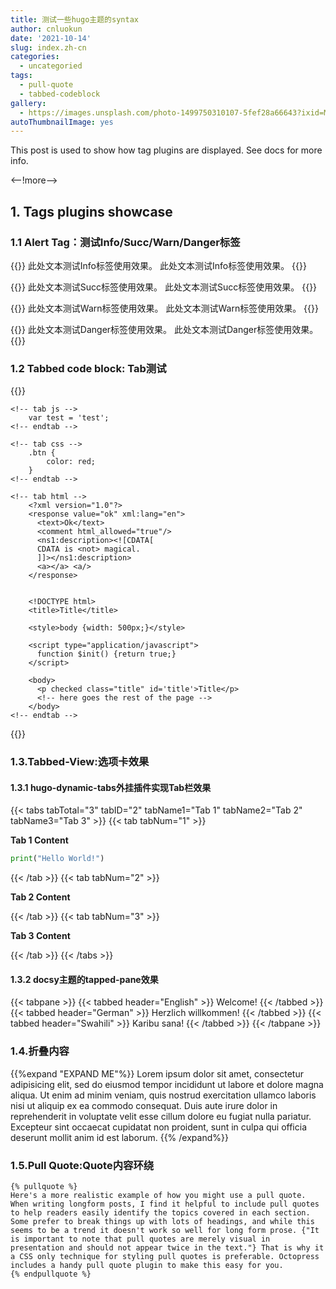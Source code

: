 ```yaml
---
title: 测试一些hugo主题的syntax
author: cnluokun
date: '2021-10-14'
slug: index.zh-cn
categories:
  - uncategoried
tags:
  - pull-quote
  - tabbed-codeblock
gallery: 
  - https://images.unsplash.com/photo-1499750310107-5fef28a66643?ixid=MnwxMjA3fDB8MHxwaG90by1wYWdlfHx8fGVufDB8fHx8&ixlib=rb-1.2.1&auto=format&fit=crop&w=1170&q=80
autoThumbnailImage: yes 
---
```

This post is used to show how tag plugins are displayed. See docs for more info.


<--!more-->

## 1. Tags plugins showcase
### 1.1 Alert Tag：测试Info/Succ/Warn/Danger标签
{{<alert info>}}
此处文本测试Info标签使用效果。
此处文本测试Info标签使用效果。
{{</alert>}}

{{<alert success>}}
此处文本测试Succ标签使用效果。
此处文本测试Succ标签使用效果。
{{</alert>}}

{{<alert warning>}}
此处文本测试Warn标签使用效果。
此处文本测试Warn标签使用效果。
{{</alert>}}

{{<alert danger>}}
此处文本测试Danger标签使用效果。
此处文本测试Danger标签使用效果。
{{</alert>}}
### 1.2 Tabbed code block: Tab测试
{{<tabbed-codeblock TabbedCodeBlock>}}

    <!-- tab js -->
        var test = 'test';
    <!-- endtab -->
    
    <!-- tab css -->
        .btn {
            color: red;
        }
    <!-- endtab -->
    
    <!-- tab html -->
        <?xml version="1.0"?>
        <response value="ok" xml:lang="en">
          <text>Ok</text>
          <comment html_allowed="true"/>
          <ns1:description><![CDATA[
          CDATA is <not> magical.
          ]]></ns1:description>
          <a></a> <a/>
        </response>
        
        
        <!DOCTYPE html>
        <title>Title</title>
        
        <style>body {width: 500px;}</style>
        
        <script type="application/javascript">
          function $init() {return true;}
        </script>
        
        <body>
          <p checked class="title" id='title'>Title</p>
          <!-- here goes the rest of the page -->
        </body> 
    <!-- endtab -->
    
{{</tabbed-codeblock>}}

### 1.3.Tabbed-View:选项卡效果
#### 1.3.1 hugo-dynamic-tabs外挂插件实现Tab栏效果

{{< tabs tabTotal="3" tabID="2" tabName1="Tab 1" tabName2="Tab 2" tabName3="Tab 3" >}}
{{< tab tabNum="1" >}}

**Tab 1 Content**
```python
print("Hello World!")
```
{{< /tab >}}
{{< tab tabNum="2" >}}

**Tab 2 Content**


{{< /tab >}}
{{< tab tabNum="3" >}}

**Tab 3 Content**

{{< /tab >}}
{{< /tabs >}}

#### 1.3.2  docsy主题的tapped-pane效果
{{< tabpane >}}
  {{< tabbed header="English" >}}
    Welcome!
  {{< /tabbed >}}
  {{< tabbed header="German" >}}
    Herzlich willkommen!
  {{< /tabbed >}}
  {{< tabbed header="Swahili" >}}
    Karibu sana!
  {{< /tabbed >}}
{{< /tabpane >}}

### 1.4.折叠内容
{{%expand "EXPAND ME"%}}
Lorem ipsum dolor sit amet, consectetur adipisicing elit, sed do eiusmod
tempor incididunt ut labore et dolore magna aliqua. Ut enim ad minim veniam,
quis nostrud exercitation ullamco laboris nisi ut aliquip ex ea commodo
consequat. Duis aute irure dolor in reprehenderit in voluptate velit esse
cillum dolore eu fugiat nulla pariatur. Excepteur sint occaecat cupidatat non
proident, sunt in culpa qui officia deserunt mollit anim id est laborum.
{{% /expand%}}

### 1.5.Pull Quote:Quote内容环绕
```
{% pullquote %}
Here's a more realistic example of how you might use a pull quote. When writing longform posts, I find it helpful to include pull quotes to help readers easily identify the topics covered in each section. Some prefer to break things up with lots of headings, and while this seems to be a trend it doesn't work so well for long form prose. {"It is important to note that pull quotes are merely visual in presentation and should not appear twice in the text."} That is why it a CSS only technique for styling pull quotes is preferable. Octopress includes a handy pull quote plugin to make this easy for you.
{% endpullquote %}
```